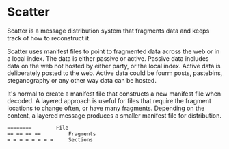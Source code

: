 # Scatter

Scatter is a message distribution system that fragments data and keeps track of how to reconstruct it.

Scatter uses manifest files to point to fragmented data across the web or in a local index. The data is either passive or active. Passive data includes data on the web not hosted by either party, or the local index. Active data is deliberately posted to the web. Active data could be fourm posts, pastebins, steganography or any other way data can be hosted. 

It's normal to create a manifest file that constructs a new manifest file when decoded. A layered approach is useful for files that require the fragment locations to change often, or have many fragments. Depending on the content, a layered message produces a smaller manifest file for distribution.


```
========		File
== == == == 		Fragments
= = = = = = = = 	Sections
```

